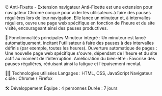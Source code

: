 ⏰ Anti-Fixette - Extension navigateur
Anti-Fixette est une extension pour navigateur Chrome conçue pour aider les utilisateurs à faire des pauses régulières lors de leur navigation. Elle lance un minuteur et, à intervalles réguliers, ouvre une page web spécifique en fonction de l'heure et du site visité, encourageant ainsi des pauses productives.

🚀 Fonctionnalités principales
Minuteur intégré : Un minuteur est lancé automatiquement, incitant l'utilisateur à faire des pauses à des intervalles définis (par exemple, toutes les heures).
Ouverture automatique de pages : Une nouvelle page web spécifique s'ouvre, dépendant de l'heure et du site actif au moment de l'interruption.
Amélioration du bien-être : Favorise des pauses régulières, réduisant ainsi la fatigue et l'épuisement mental.

👨‍💻 Technologies utilisées
Langages : HTML, CSS, JavaScript
Navigateur cible : Chrome / Firefox

🛠️ Développement
Équipe : 4 personnes
Durée : 7 jours
